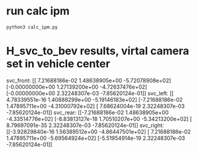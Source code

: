 # run calc ipm
`python3 calc_ipm.py`

 # H_svc_to_bev results, virtal camera set in vehicle center
svc_front: 
[[ 7.21688186e-02  1.48638905e+00 -5.72078908e+02]
 [-0.00000000e+00  1.27139200e+00 -4.72637476e+02]
 [-0.00000000e+00  2.32248307e-03 -7.85620124e-01]]
svc_left: 
[[ 4.78339551e-16  1.40888299e+00 -5.19146183e+02]
 [-7.21688186e-02  1.47895711e+00 -4.31000792e+02]
 [ 7.68624004e-19  2.32248307e-03 -7.85620124e-01]]
svc_rear: 
[[-7.21688186e-02  1.48638905e+00 -4.33514776e+02]
 [-8.83813127e-18  1.70510207e+00 -5.34213200e+02]
 [ 8.79697091e-35  2.32248307e-03 -7.85620124e-01]]
svc_right: 
[[-3.92829840e-16  1.56389512e+00 -4.86447501e+02]
 [ 7.21688186e-02  1.47895711e+00 -5.69564924e+02]
 [-5.51954914e-19  2.32248307e-03 -7.85620124e-01]]
